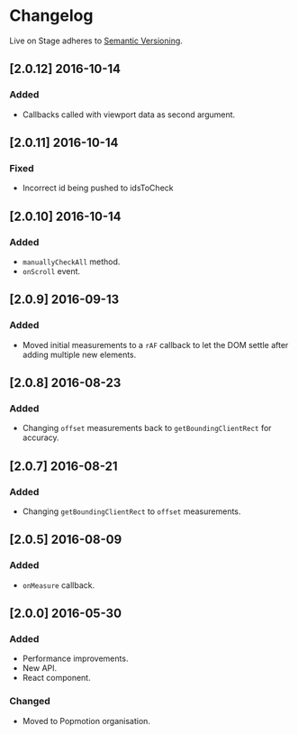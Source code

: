 # Changelog

Live on Stage adheres to [Semantic Versioning](http://semver.org/).

## [2.0.12] 2016-10-14

### Added
- Callbacks called with viewport data as second argument.

## [2.0.11] 2016-10-14

### Fixed
- Incorrect id being pushed to idsToCheck

## [2.0.10] 2016-10-14

### Added
- `manuallyCheckAll` method.
- `onScroll` event.

## [2.0.9] 2016-09-13

### Added
- Moved initial measurements to a `rAF` callback to let the DOM settle after adding multiple new elements.

## [2.0.8] 2016-08-23

### Added
- Changing `offset` measurements back to `getBoundingClientRect` for accuracy.

## [2.0.7] 2016-08-21

### Added
- Changing `getBoundingClientRect` to `offset` measurements.

## [2.0.5] 2016-08-09

### Added
- `onMeasure` callback.

## [2.0.0] 2016-05-30

### Added
- Performance improvements.
- New API.
- React component.

### Changed
- Moved to Popmotion organisation.
